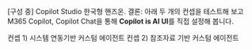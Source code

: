 [구성 중]
Copilot Studio 한국형 핸즈온.
결론: 아래 두 개의 컨셉을 테스트해 보고 M365 Copilot, Copilot Chat을 통해 **Copilot is AI UI**를 직접 설정해 봅니다.  

컨셉 1) 시스템 연동기반 커스텀 에이전트
컨셉 2) 참조자료 기반 커스텀 에이전트
